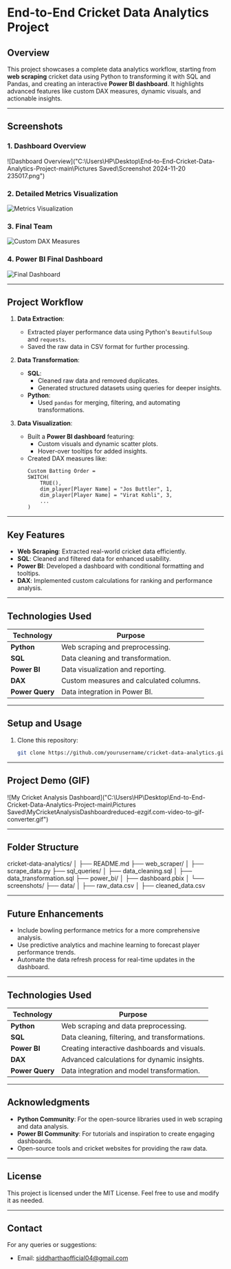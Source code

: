 # **End-to-End Cricket Data Analytics Project**

## **Overview**
This project showcases a complete data analytics workflow, starting from **web scraping** cricket data using Python to transforming it with SQL and Pandas, and creating an interactive **Power BI dashboard**. It highlights advanced features like custom DAX measures, dynamic visuals, and actionable insights.

---
## **Screenshots**

### **1. Dashboard Overview**
![Dashboard Overview]("C:\Users\HP\Desktop\End-to-End-Cricket-Data-Analytics-Project-main\Pictures Saved\Screenshot 2024-11-20 235017.png")

### **2. Detailed Metrics Visualization**
![Metrics Visualization](Pictures%20Saved/Screenshot%202024-11-20%20235129.png)

### **3. Final Team**
![Custom DAX Measures](Pictures%20Saved/Screenshot%202024-11-20%20235522.png)

### **4. Power BI Final Dashboard**
![Final Dashboard](Pictures%20Saved/Screenshot%202024-11-20%20235724.png)


---

## **Project Workflow**

1. **Data Extraction**:
   - Extracted player performance data using Python's `BeautifulSoup` and `requests`.
   - Saved the raw data in CSV format for further processing.

2. **Data Transformation**:
   - **SQL**:
     - Cleaned raw data and removed duplicates.
     - Generated structured datasets using queries for deeper insights.
   - **Python**:
     - Used `pandas` for merging, filtering, and automating transformations.

3. **Data Visualization**:
   - Built a **Power BI dashboard** featuring:
     - Custom visuals and dynamic scatter plots.
     - Hover-over tooltips for added insights.
   - Created DAX measures like:
     ```DAX
     Custom Batting Order = 
     SWITCH(
         TRUE(),
         dim_player[Player Name] = "Jos Buttler", 1,
         dim_player[Player Name] = "Virat Kohli", 3,
         ...
     )
     ```

---

## **Key Features**
- **Web Scraping**: Extracted real-world cricket data efficiently.
- **SQL**: Cleaned and filtered data for enhanced usability.
- **Power BI**: Developed a dashboard with conditional formatting and tooltips.
- **DAX**: Implemented custom calculations for ranking and performance analysis.

---

## **Technologies Used**

| Technology | Purpose |
|------------|---------|
| **Python** | Web scraping and preprocessing. |
| **SQL**    | Data cleaning and transformation. |
| **Power BI** | Data visualization and reporting. |
| **DAX**    | Custom measures and calculated columns. |
| **Power Query** | Data integration in Power BI. |

---

## **Setup and Usage**

1. Clone this repository:
   ```bash
   git clone https://github.com/yourusername/cricket-data-analytics.git

---


## **Project Demo (GIF)**

![My Cricket Analysis Dashboard]("C:\Users\HP\Desktop\End-to-End-Cricket-Data-Analytics-Project-main\Pictures Saved\MyCricketAnalysisDashboardreduced-ezgif.com-video-to-gif-converter.gif")


---

## **Folder Structure**

cricket-data-analytics/ │ ├── README.md ├── web_scraper/ │ ├── scrape_data.py ├── sql_queries/ │ ├── data_cleaning.sql │ ├── data_transformation.sql ├── power_bi/ │ ├── dashboard.pbix │ └── screenshots/ ├── data/ │ ├── raw_data.csv │ ├── cleaned_data.csv


---

## **Future Enhancements**
- Include bowling performance metrics for a more comprehensive analysis.
- Use predictive analytics and machine learning to forecast player performance trends.
- Automate the data refresh process for real-time updates in the dashboard.

---

## **Technologies Used**

| Technology     | Purpose                                     |
|----------------|---------------------------------------------|
| **Python**     | Web scraping and data preprocessing.        |
| **SQL**        | Data cleaning, filtering, and transformations. |
| **Power BI**   | Creating interactive dashboards and visuals. |
| **DAX**        | Advanced calculations for dynamic insights. |
| **Power Query**| Data integration and model transformation.  |

---

## **Acknowledgments**
- **Python Community**: For the open-source libraries used in web scraping and data analysis.
- **Power BI Community**: For tutorials and inspiration to create engaging dashboards.
- Open-source tools and cricket websites for providing the raw data.

---

## **License**
This project is licensed under the MIT License. Feel free to use and modify it as needed.

---

## **Contact**
For any queries or suggestions:
- Email: siddharthaofficial04@gmail.com



